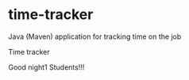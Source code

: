# time-tracker
Java (Maven) application for tracking time on the job

Time tracker

Good night1 Students!!!
